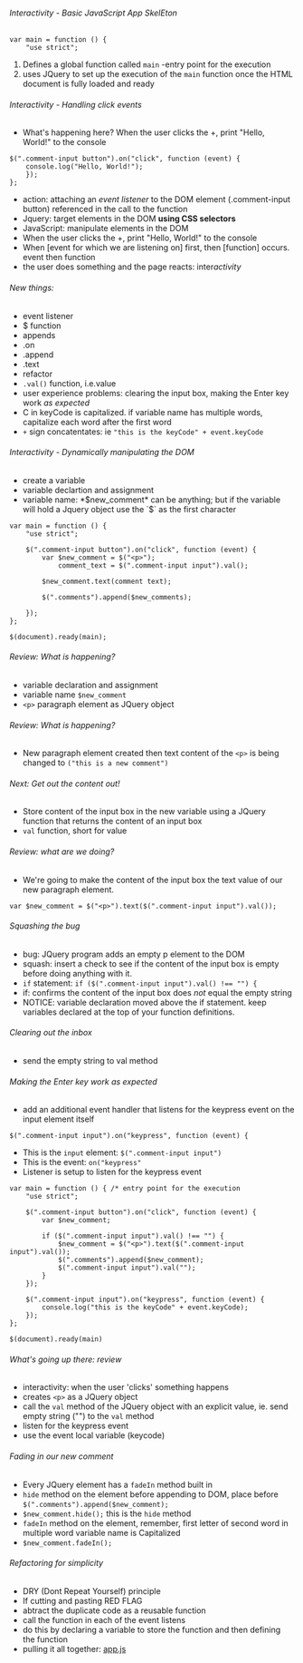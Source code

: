 ###### Interactivity - Basic JavaScript App SkelEton

```
var main = function () {
	"use strict";
```

1. Defines a global function called `main` -entry point for the execution
2. uses JQuery to set up the execution of the `main` function once the HTML document is fully loaded and ready

###### Interactivity - Handling click events

- What's happening here?
When the user clicks the +, print "Hello, World!" to the console

```
$(".comment-input button").on("click", function (event) {
	console.log("Hello, World!");
	});
};
```
* action: attaching an *event listener* to the DOM element (.comment-input button) referenced in the call to the function
* Jquery: target elements in the DOM **using CSS selectors**
* JavaScript: manipulate elements in the DOM
* When the user clicks the +, print "Hello, World!" to the console
* When [event for which we are listening on] first, then [function] occurs. event then function
* the user does something and the page reacts: inter*activity*

###### New things:
- event listener
- $ function
- appends
- .on
- .append
- .text
- refactor
- `.val()` function, i.e.value
- user experience problems: clearing the input box, making the Enter key work *as expected*
- C in keyCode is capitalized. if variable name has multiple words, capitalize each word after the first word
- `+` sign concatentates: ie `"this is the keyCode" + event.keyCode`

###### Interactivity - Dynamically manipulating the DOM 

* create a variable
* variable declartion and assignment
* variable name: *$new_comment* can be anything; but if the variable will hold a Jquery object use the `$` as the first character

```
var main = function () {
	"use strict";

	$(".comment-input button").on("click", function (event) {
		var $new_comment = $("<p>");
			comment_text = $(".comment-input input").val();

		$new_comment.text(comment text);

		$(".comments").append($new_comments);
		
	});
};

$(document).ready(main);
```
###### Review: What is happening?
* variable declaration and assignment
* variable name `$new_comment`
* `<p>` paragraph element as JQuery object

###### Review: What is happening?
* New paragraph element created then text content of the `<p>` is being changed to `("this is a new comment")`

###### Next: Get out the content out! 
* Store content of the input box in the new variable using a JQuery function that returns the content of an input box
* `val` function, short for value

###### Review: what are we doing? 
* We're going to make the content of the input box the text value of our new paragraph element.

```
var $new_comment = $("<p>").text($(".comment-input input").val());
```
###### Squashing the bug

* bug: JQuery program adds an empty p element to the DOM
* squash: insert a check to see if the content of the input box is empty before doing anything with it.
* `if` statement: 
`if ($(".comment-input input").val() !== "") {`
* if: confirms the content of the input box does *not* equal the empty string
* NOTICE: variable declaration moved above the if statement. keep variables declared at the top of your function definitions.

###### Clearing out the inbox 
* send the empty string to val method

###### Making the Enter key work as expected
* add an additional event handler that listens for the keypress event on the input element itself

```
$(".comment-input input").on("keypress", function (event) {
```

* This is the `input` element: `$(".comment-input input")`
* This is the event: `on("keypress"`
* Listener is setup to listen for the keypress event

```
var main = function () { /* entry point for the execution
	"use strict";

	$(".comment-input button").on("click", function (event) { 
		var $new_comment;

		if ($(".comment-input input").val() !== "") {
		 	$new_comment = $("<p>").text($(".comment-input input").val()); 
			$(".comments").append($new_comment);
			$(".comment-input input").val("");	
		}
	});

	$(".comment-input input").on("keypress", function (event) {
		console.log("this is the keyCode" + event.keyCode);
	});
};

$(document).ready(main)
```
###### What's going up there: review
* interactivity: when the user 'clicks' something happens
* creates `<p>` as a JQuery object
* call the `val` method of the JQuery object with an explicit value, ie. send empty string ("") to the `val` method
* listen for the keypress event
* use the event local variable (keycode)

###### Fading in our new comment

* Every JQuery element has a `fadeIn` method built in
* `hide` method on the element before appending to DOM, place before `$(".comments").append($new_comment);`
* `$new_comment.hide();` this is the `hide` method
* `fadeIn` method on the element, remember, first letter of second word in multiple word variable name is Capitalized
* `$new_comment.fadeIn();` 

###### Refactoring for simplicity

* DRY (Dont Repeat Yourself) principle
* If cutting and pasting RED FLAG
* abtract the duplicate code as a reusable function
* call the function in each of the event listens
* do this by declaring a variable to store the function and then defining the function 
* pulling it all together: [app.js](https://github.com/Nat34/Interactivity-JavaScript/blob/master/Example2/app.js)






